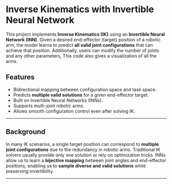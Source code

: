 # Inverse Kinematics with Invertible Neural Network

This project implements **Inverse Kinematics (IK)** using an **Invertible Neural Network (INN)**. Given a desired end-effector (target) position of a robotic arm, the model learns to predict **all valid joint configurations** that can achieve that position. Additionally, users can modify the number of joints and any other parameters, This code also gives a visualization of all the arms.

## Features

-  Bidirectional mapping between configuration space and task space.
-  Predicts **multiple valid solutions** for a given end-effector target.
-  Built on Invertible Neural Networks (INNs).
-  Supports multi-joint robotic arms.
-  Allows smooth configuration control even after solving IK.

---

## Background

In many IK scenarios, a single target position can correspond to **multiple joint configurations** due to the redundancy in robotic arms. Traditional IK solvers usually provide only one solution or rely on optimization tricks. INNs allow us to learn a **bijective mapping** between joint angles and end-effector positions, enabling us to **sample diverse and valid solutions** while preserving invertibility.

---


